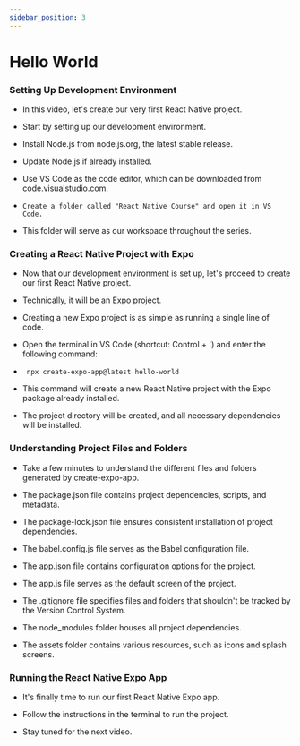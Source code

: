 ```yaml
---
sidebar_position: 3
---
```


# Hello World

### Setting Up Development Environment

- In this video, let's create our very first React Native project.

- Start by setting up our development environment.

- Install Node.js from node.js.org, the latest stable release.

- Update Node.js if already installed.

- Use VS Code as the code editor, which can be downloaded from code.visualstudio.com.

- `Create a folder called "React Native Course" and open it in VS Code.`

- This folder will serve as our workspace throughout the series.

### Creating a React Native Project with Expo

- Now that our development environment is set up, let's proceed to create our first React Native project.

- Technically, it will be an Expo project.

- Creating a new Expo project is as simple as running a single line of code.

- Open the terminal in VS Code (shortcut: Control + `) and enter the following command:

- ` npx create-expo-app@latest hello-world`

- This command will create a new React Native project with the Expo package already installed.

- The project directory will be created, and all necessary dependencies will be installed.

### Understanding Project Files and Folders

- Take a few minutes to understand the different files and folders generated by create-expo-app.

- The package.json file contains project dependencies, scripts, and metadata.

- The package-lock.json file ensures consistent installation of project dependencies.

- The babel.config.js file serves as the Babel configuration file.

- The app.json file contains configuration options for the project.

- The app.js file serves as the default screen of the project.

- The .gitignore file specifies files and folders that shouldn't be tracked by the Version Control System.

- The node_modules folder houses all project dependencies.

- The assets folder contains various resources, such as icons and splash screens.

### Running the React Native Expo App

- It's finally time to run our first React Native Expo app.

- Follow the instructions in the terminal to run the project.

- Stay tuned for the next video.
